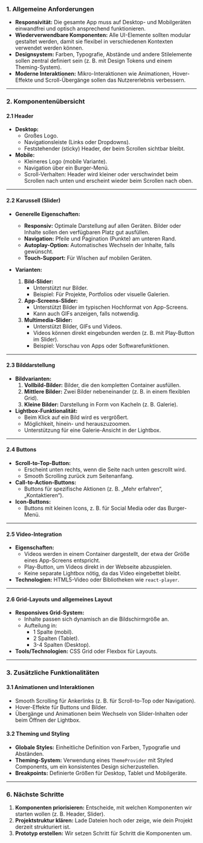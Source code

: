 
### **1. Allgemeine Anforderungen**
- **Responsivität:** Die gesamte App muss auf Desktop- und Mobilgeräten einwandfrei und optisch ansprechend funktionieren.
- **Wiederverwendbare Komponenten:** Alle UI-Elemente sollten modular gestaltet werden, damit sie flexibel in verschiedenen Kontexten verwendet werden können.
- **Designsystem:** Farben, Typografie, Abstände und andere Stilelemente sollen zentral definiert sein (z. B. mit Design Tokens und einem Theming-System).
- **Moderne Interaktionen:** Mikro-Interaktionen wie Animationen, Hover-Effekte und Scroll-Übergänge sollen das Nutzererlebnis verbessern.

---

### **2. Komponentenübersicht**

#### **2.1 Header**
- **Desktop:**
  - Großes Logo.
  - Navigationsleiste (Links oder Dropdowns).
  - Feststehender (sticky) Header, der beim Scrollen sichtbar bleibt.
- **Mobile:**
  - Kleineres Logo (mobile Variante).
  - Navigation über ein Burger-Menü.
  - Scroll-Verhalten: Header wird kleiner oder verschwindet beim Scrollen nach unten und erscheint wieder beim Scrollen nach oben.

---

#### **2.2 Karussell (Slider)**
- **Generelle Eigenschaften:**
  - **Responsiv:** Optimale Darstellung auf allen Geräten. Bilder oder Inhalte sollen den verfügbaren Platz gut ausfüllen.
  - **Navigation:** Pfeile und Pagination (Punkte) am unteren Rand.
  - **Autoplay-Option:** Automatisches Wechseln der Inhalte, falls gewünscht.
  - **Touch-Support:** Für Wischen auf mobilen Geräten.

- **Varianten:**
  1. **Bild-Slider:**
     - Unterstützt nur Bilder.
     - Beispiel: Für Projekte, Portfolios oder visuelle Galerien.
  2. **App-Screens-Slider:**
     - Unterstützt Bilder im typischen Hochformat von App-Screens.
     - Kann auch GIFs anzeigen, falls notwendig.
  3. **Multimedia-Slider:**
     - Unterstützt Bilder, GIFs und Videos.
     - Videos können direkt eingebunden werden (z. B. mit Play-Button im Slider).
     - Beispiel: Vorschau von Apps oder Softwarefunktionen.

---

#### **2.3 Bilddarstellung**
- **Bildvarianten:**
  1. **Vollbild-Bilder:** Bilder, die den kompletten Container ausfüllen.
  2. **Mittlere Bilder:** Zwei Bilder nebeneinander (z. B. in einem flexiblen Grid).
  3. **Kleine Bilder:** Darstellung in Form von Kacheln (z. B. Galerie).
- **Lightbox-Funktionalität:**
  - Beim Klick auf ein Bild wird es vergrößert.
  - Möglichkeit, hinein- und herauszuzoomen.
  - Unterstützung für eine Galerie-Ansicht in der Lightbox.

---

#### **2.4 Buttons**
- **Scroll-to-Top-Button:**
  - Erscheint unten rechts, wenn die Seite nach unten gescrollt wird.
  - Smooth Scrolling zurück zum Seitenanfang.
- **Call-to-Action-Buttons:**
  - Buttons für spezifische Aktionen (z. B. „Mehr erfahren“, „Kontaktieren“).
- **Icon-Buttons:**
  - Buttons mit kleinen Icons, z. B. für Social Media oder das Burger-Menü.

---

#### **2.5 Video-Integration**
- **Eigenschaften:**
  - Videos werden in einem Container dargestellt, der etwa der Größe eines App-Screens entspricht.
  - Play-Button, um Videos direkt in der Webseite abzuspielen.
  - Keine separate Lightbox nötig, da das Video eingebettet bleibt.
- **Technologien:** HTML5-Video oder Bibliotheken wie `react-player`.

---

#### **2.6 Grid-Layouts und allgemeines Layout**
- **Responsives Grid-System:**
  - Inhalte passen sich dynamisch an die Bildschirmgröße an.
  - Aufteilung in:
    - 1 Spalte (mobil).
    - 2 Spalten (Tablet).
    - 3-4 Spalten (Desktop).
- **Tools/Technologien:** CSS Grid oder Flexbox für Layouts.

---

### **3. Zusätzliche Funktionalitäten**

#### **3.1 Animationen und Interaktionen**
- Smooth Scrolling für Ankerlinks (z. B. für Scroll-to-Top oder Navigation).
- Hover-Effekte für Buttons und Bilder.
- Übergänge und Animationen beim Wechseln von Slider-Inhalten oder beim Öffnen der Lightbox.

#### **3.2 Theming und Styling**
- **Globale Styles:** Einheitliche Definition von Farben, Typografie und Abständen.
- **Theming-System:** Verwendung eines `ThemeProvider` mit Styled Components, um ein konsistentes Design sicherzustellen.
- **Breakpoints:** Definierte Größen für Desktop, Tablet und Mobilgeräte.

---


### **6. Nächste Schritte**
1. **Komponenten priorisieren:** Entscheide, mit welchen Komponenten wir starten wollen (z. B. Header, Slider).
2. **Projektstruktur klären:** Lade Dateien hoch oder zeige, wie dein Projekt derzeit strukturiert ist.
3. **Prototyp erstellen:** Wir setzen Schritt für Schritt die Komponenten um.
